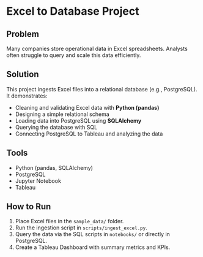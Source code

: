 # Excel to Database Project

## Problem
Many companies store operational data in Excel spreadsheets. Analysts often struggle to query and scale this data efficiently.

## Solution
This project ingests Excel files into a relational database (e.g., PostgreSQL).  
It demonstrates:
- Cleaning and validating Excel data with **Python (pandas)**
- Designing a simple relational schema
- Loading data into PostgreSQL using **SQLAlchemy**
- Querying the database with SQL
- Connecting PostgreSQL to Tableau and analyzing the data

## Tools
- Python (pandas, SQLAlchemy)
- PostgreSQL
- Jupyter Notebook
- Tableau

## How to Run
1. Place Excel files in the `sample_data/` folder.
2. Run the ingestion script in `scripts/ingest_excel.py`.
3. Query the data via the SQL scripts in `notebooks/` or directly in PostgreSQL.
4. Create a Tableau Dashboard with summary metrics and KPIs.
